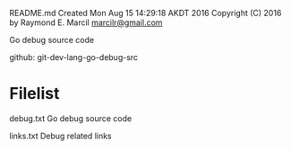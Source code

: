 README.md
Created Mon Aug 15 14:29:18 AKDT 2016
Copyright (C) 2016 by Raymond E. Marcil <marcilr@gmail.com>


Go debug source code


github: git-dev-lang-go-debug-src


Filelist
========
debug.txt
  Go debug source code

links.txt
  Debug related links
